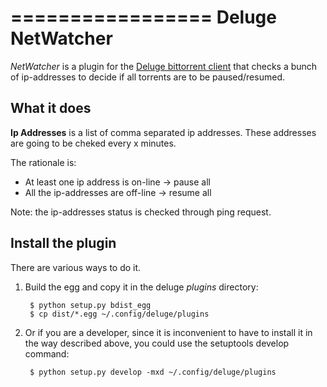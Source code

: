 =================
Deluge NetWatcher
=================

_NetWatcher_ is a plugin for the [Deluge bittorrent client](http://deluge-torrent.org/) that checks a bunch of ip-addresses to decide if all torrents are to be paused/resumed.


What it does
------------

__Ip Addresses__ is a list of comma separated ip addresses. These addresses are going to be cheked every x minutes.

The rationale is:

- At least one ip address is on-line -> pause all
- All the ip-addresses are off-line -> resume all

Note: the ip-addresses status is checked through ping request.


Install the plugin
------------------

There are various ways to do it.

1. Build the egg and copy it in the deluge _plugins_ directory:

        $ python setup.py bdist_egg
        $ cp dist/*.egg ~/.config/deluge/plugins

2. Or if you are a developer, since it is inconvenient to have to install it in the way described above, you could use the setuptools develop command:

        $ python setup.py develop -mxd ~/.config/deluge/plugins
